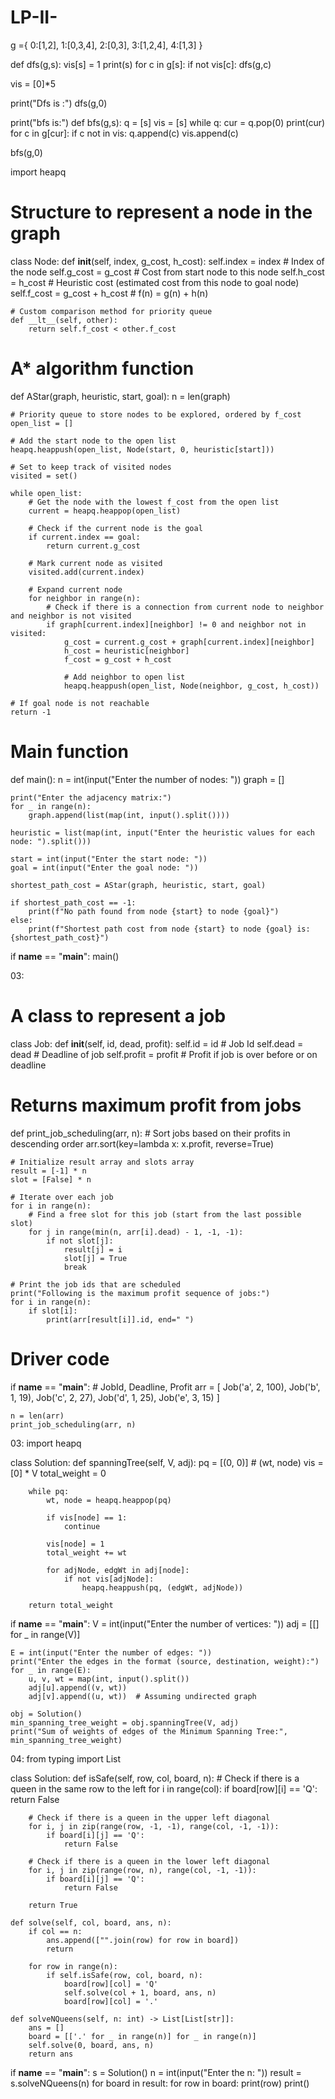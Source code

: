 # LP-II-

g ={
    0:[1,2],
    1:[0,3,4],
    2:[0,3],
    3:[1,2,4],
    4:[1,3]
}

def dfs(g,s):
    vis[s] = 1
    print(s)
    for c in g[s]:
        if not vis[c]:
            dfs(g,c)
            
vis = [0]*5

print("Dfs is :")
dfs(g,0)
 
print("bfs is:")
def bfs(g,s):
    q = [s]
    vis = [s]
    while q:
        cur = q.pop(0)
        print(cur)
        for c in g[cur]:
            if c not in vis:
                q.append(c)
                vis.append(c)
    
bfs(g,0)



import heapq

# Structure to represent a node in the graph
class Node:
    def __init__(self, index, g_cost, h_cost):
        self.index = index  # Index of the node
        self.g_cost = g_cost  # Cost from start node to this node
        self.h_cost = h_cost  # Heuristic cost (estimated cost from this node to goal node)
        self.f_cost = g_cost + h_cost  # f(n) = g(n) + h(n)

    # Custom comparison method for priority queue
    def __lt__(self, other):
        return self.f_cost < other.f_cost

# A* algorithm function
def AStar(graph, heuristic, start, goal):
    n = len(graph)

    # Priority queue to store nodes to be explored, ordered by f_cost
    open_list = []

    # Add the start node to the open list
    heapq.heappush(open_list, Node(start, 0, heuristic[start]))

    # Set to keep track of visited nodes
    visited = set()

    while open_list:
        # Get the node with the lowest f_cost from the open list
        current = heapq.heappop(open_list)

        # Check if the current node is the goal
        if current.index == goal:
            return current.g_cost

        # Mark current node as visited
        visited.add(current.index)

        # Expand current node
        for neighbor in range(n):
            # Check if there is a connection from current node to neighbor and neighbor is not visited
            if graph[current.index][neighbor] != 0 and neighbor not in visited:
                g_cost = current.g_cost + graph[current.index][neighbor]
                h_cost = heuristic[neighbor]
                f_cost = g_cost + h_cost

                # Add neighbor to open list
                heapq.heappush(open_list, Node(neighbor, g_cost, h_cost))

    # If goal node is not reachable
    return -1

# Main function
def main():
    n = int(input("Enter the number of nodes: "))
    graph = []

    print("Enter the adjacency matrix:")
    for _ in range(n):
        graph.append(list(map(int, input().split())))

    heuristic = list(map(int, input("Enter the heuristic values for each node: ").split()))

    start = int(input("Enter the start node: "))
    goal = int(input("Enter the goal node: "))

    shortest_path_cost = AStar(graph, heuristic, start, goal)

    if shortest_path_cost == -1:
        print(f"No path found from node {start} to node {goal}")
    else:
        print(f"Shortest path cost from node {start} to node {goal} is: {shortest_path_cost}")

if __name__ == "__main__":
    main()



03:
# A class to represent a job
class Job:
    def __init__(self, id, dead, profit):
        self.id = id  # Job Id
        self.dead = dead  # Deadline of job
        self.profit = profit  # Profit if job is over before or on deadline

# Returns maximum profit from jobs
def print_job_scheduling(arr, n):
    # Sort jobs based on their profits in descending order
    arr.sort(key=lambda x: x.profit, reverse=True)

    # Initialize result array and slots array
    result = [-1] * n
    slot = [False] * n

    # Iterate over each job
    for i in range(n):
        # Find a free slot for this job (start from the last possible slot)
        for j in range(min(n, arr[i].dead) - 1, -1, -1):
            if not slot[j]:
                result[j] = i
                slot[j] = True
                break

    # Print the job ids that are scheduled
    print("Following is the maximum profit sequence of jobs:")
    for i in range(n):
        if slot[i]:
            print(arr[result[i]].id, end=" ")


# Driver code
if __name__ == "__main__":
    # JobId, Deadline, Profit
    arr = [
        Job('a', 2, 100),
        Job('b', 1, 19),
        Job('c', 2, 27),
        Job('d', 1, 25),
        Job('e', 3, 15)
    ]

    n = len(arr)
    print_job_scheduling(arr, n)
03:
import heapq

class Solution:
    def spanningTree(self, V, adj):
        pq = [(0, 0)]  # (wt, node)
        vis = [0] * V
        total_weight = 0

        while pq:
            wt, node = heapq.heappop(pq)

            if vis[node] == 1:
                continue

            vis[node] = 1
            total_weight += wt

            for adjNode, edgWt in adj[node]:
                if not vis[adjNode]:
                    heapq.heappush(pq, (edgWt, adjNode))

        return total_weight

if __name__ == "__main__":
    V = int(input("Enter the number of vertices: "))
    adj = [[] for _ in range(V)]

    E = int(input("Enter the number of edges: "))
    print("Enter the edges in the format (source, destination, weight):")
    for _ in range(E):
        u, v, wt = map(int, input().split())
        adj[u].append((v, wt))
        adj[v].append((u, wt))  # Assuming undirected graph

    obj = Solution()
    min_spanning_tree_weight = obj.spanningTree(V, adj)
    print("Sum of weights of edges of the Minimum Spanning Tree:", min_spanning_tree_weight)




04:
from typing import List

class Solution:
    def isSafe(self, row, col, board, n):
        # Check if there is a queen in the same row to the left
        for i in range(col):
            if board[row][i] == 'Q':
                return False
        
        # Check if there is a queen in the upper left diagonal
        for i, j in zip(range(row, -1, -1), range(col, -1, -1)):
            if board[i][j] == 'Q':
                return False
        
        # Check if there is a queen in the lower left diagonal
        for i, j in zip(range(row, n), range(col, -1, -1)):
            if board[i][j] == 'Q':
                return False
        
        return True
    
    def solve(self, col, board, ans, n):
        if col == n:
            ans.append(["".join(row) for row in board])
            return
        
        for row in range(n):
            if self.isSafe(row, col, board, n):
                board[row][col] = 'Q'
                self.solve(col + 1, board, ans, n)
                board[row][col] = '.'
    
    def solveNQueens(self, n: int) -> List[List[str]]:
        ans = []
        board = [['.' for _ in range(n)] for _ in range(n)]
        self.solve(0, board, ans, n)
        return ans

if __name__ == "__main__":
    s = Solution()
    n = int(input("Enter the n: "))
    result = s.solveNQueens(n)
    for board in result:
        for row in board:
            print(row)
        print()
